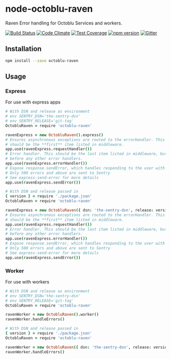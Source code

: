 # node-octoblu-raven
Raven Error handling for Octoblu Services and workers.

[![Build Status](https://travis-ci.org/octoblu/.svg?branch=master)](https://travis-ci.org/octoblu/)
[![Code Climate](https://codeclimate.com/github/octoblu//badges/gpa.svg)](https://codeclimate.com/github/octoblu/)
[![Test Coverage](https://codeclimate.com/github/octoblu//badges/coverage.svg)](https://codeclimate.com/github/octoblu/)
[![npm version](https://badge.fury.io/js/.svg)](http://badge.fury.io/js/)
[![Gitter](https://badges.gitter.im/octoblu/help.svg)](https://gitter.im/octoblu/help)

## Installation

```bash
npm install --save octoblu-raven
```

## Usage

### Express

For use with express apps

```coffee
# With DSN and release as environment
# env SENTRY_DSN='the-sentry-dsn'
# env SENTRY_RELEASE='git-tag'
OctobluRaven = require 'octoblu-raven'

ravenExpress = new OctobluRaven().express()
# Ensures asynchronous exceptions are routed to the errorHandler. This
# should be the **first** item listed in middleware.
app.use(ravenExpress.requestHandler())
# Error handler. This should be the last item listed in middleware, but
# before any other error handlers.
app.use(ravenExpress.errorHandler())
# Expose response.sendError, which handles responding to the user with errors.
# Only 500 errors and above are sent to Sentry
# See express-send-error for more details
app.use(ravenExpress.sendError())
```

```coffee
# With DSN and release passed in
{ version } = require './package.json'
OctobluRaven = require 'octoblu-raven'

ravenExpress = new OctobluRaven({ dsn: 'the-sentry-dsn', release: version }).express()
# Ensures asynchronous exceptions are routed to the errorHandler. This
# should be the **first** item listed in middleware.
app.use(ravenExpress.requestHandler())
# Error handler. This should be the last item listed in middleware, but
# before any other error handlers.
app.use(ravenExpress.errorHandler())
# Expose response.sendError, which handles responding to the user with errors.
# Only 500 errors and above are sent to Sentry
# See express-send-error for more details
app.use(ravenExpress.sendError())
```

### Worker

For use with workers

```coffee
# With DSN and release as environment
# env SENTRY_DSN='the-sentry-dsn'
# env SENTRY_RELEASE='git-tag'
OctobluRaven = require 'octoblu-raven'

ravenWorker = new OctobluRaven().worker()
ravenWorker.handleErrors()
```

```coffee
# With DSN and release passed in
{ version } = require './package.json'
OctobluRaven = require 'octoblu-raven'

ravenWorker = new OctobluRaven({ dsn: 'the-sentry-dsn', release: version }).worker()
ravenWorker.handleErrors()
```
